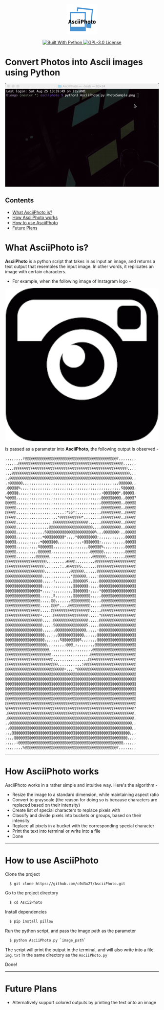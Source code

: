 <p align="center">
<img src="github-rsc/21a1cbee-fce2-4015-8bf9-22148bb51164.png" width="100" hight="100"> </p>

<p align="center">
  <a href="https://www.python.org/">
  <img alt="Built With Python" src="https://img.shields.io/badge/built_with-python-ff69b4.svg?style=plastic" />
  </a>
  <a href="https://github.com/c0d3x27/AsciiPhoto/blob/master/LICENSE">
  <img alt="GPL-3.0 License" src="https://img.shields.io/badge/license-GPL_3.0-green.svg?style=plastic" />
  </a>
  <br/>
</p>

# Convert Photos into Ascii images using Python
<img src="github-rsc/asciiphoto.2018.gif" width="900" hight="100">

## Contents
- [What AsciiPhoto is?](#what-asciiphoto-is)
- [How AsciiPhoto works](#how-asciiphoto-works)
- [How to use AsciiPhoto](#how-to-use-asciiphoto)
- [Future Plans](#future-plans)

# What AsciiPhoto is?

**AsciiPhoto** is a python script that takes in as input an image, and returns a text output that resembles the input image. In other words, it replicates an image with certain characters.

- For example, when the following image of Instagram logo -

<p align="center">
<img src="PhotoSample.png" width="500" hight="100"> </p>

is passed as a parameter into **AsciiPhoto**, the following output is observed -
```
,,,,,,,,?@@@@@@@@@@@@@@@@@@@@@@@@@@@@@@@@@@@@@@@@@@?,,,,,,,,
,,,,,,@@@@@@@@@@@@@@@@@@@@@@@@@@@@@@@@@@@@@@@@@@@@@@@@,,,,,,
,,,,@@@@@@@@@@@@@@@@@@@@@@@@@@@@@@@@@@@@@@@@@@@@@@@@@@@@,,,,
,,,@@@@@@@@@@@@@@@@@@@@@@@@@@@@@@@@@@@@@@@@@@@@@@@@@@@@@@,,,
,,@@@@@@@@@@@@@@@@@@@@@@@@@@@@@@@@@@@@@@@@@@@@@@@@@@@@@@@@,,
,:@@@@@@,,,,,,,,,,,,,,,,,,,,,,,,,,,,,,,,,,,,,,,,,,,,@@@@@@,,
,@@@@@%,,,,,,,,,,,,,,,,,,,,,,,,,,,,,,,,,,,,,,,,,,,,,,S@@@@@,
,@@@@@,,,,,,,,,,,,,,,,,,,,,,,,,,,,,,,,,,,,,,:@@@@@@@*,@@@@@,
%@@@@,,,,,,,,,,,,,,,,,,,,,,,,,,,,,,,,,,,,,,,@@@@@@@@@,,@@@@?
@@@@@,,,,,,,,,,,,,,,,,,,,,,,,,,,,,,,,,,,,,,,@@@@@@@@@,,@@@@@
@@@@@,,,,,,,,,,,,,,,,,,,,,,,,,,,,,,,,,,,,,,,@@@@@@@@@,,@@@@@
@@@@@,,,,,,,,,,,,,,,,,,,,,,:*SS*:,,,,,,,,,,,@@@@@@@@@,,@@@@@
@@@@@,,,,,,,,,,,,,,,,,,,*@@@@@@@@@@*,,,,,,,,@@@@@@@@@,,@@@@@
@@@@@,,,,,,,,,,,,,,,,,@@@@@@@@@@@@@@@@,,,,,,@@@@@@@@@,,@@@@@
@@@@@,,,,,,,,,,,,,,,@@@@@@@@@@@@@@@@@@@@,,,,@@@@@@@@@,,@@@@@
@@@@@,,,,,,,,,,,,,S@@@@@@@@@@@@@@@@@@@@@@%,,,@@@@@@@:,,@@@@@
@@@@@,,,,,,,,,,,,+@@@@@@@@@*,,,,*@@@@@@@@@;,,,,,,,,,,,,@@@@@
@@@@@,,,,,,,,,,,+@@@@@@@,,,,,,,,,,,:@@@@@@@;,,,,,,,,,,,@@@@@
@@@@@,,,,,,,,,,S@@@@@@,,,,,,,,,,,,,,,,@@@@@@%,,,,,,,,,,@@@@@
@@@@@,,,,,,,,,,@@@@@@,,,,,,,,,,,,,,,,,,@@@@@@,,,,,,,,,,@@@@@
@@@@@,,,,,,,,,@@@@@@,,,,,,,,,,,,,,,,,,,,@@@@@@,,,,,,,,,@@@@@
@@@@@@@@@@@@@@@@@@@,,,,,,,,;#@@@;,,,,,,,,@@@@@@@@@@@@@@@@@@@
@@@@@@@@@@@@@@@@@@,,,,,,,:,,#@@@@@S,,,,,,,@@@@@@@@@@@@@@@@@@
@@@@@@@@@@@@@@@@@@,,,,,,,,,,,,@@@@@@,,,,,,@@@@@@@@@@@@@@@@@@
@@@@@@@@@@@@@@@@@,,,,,,,,,,,,,*@@@@@@,,,,,:@@@@@@@@@@@@@@@@@
@@@@@@@@@@@@@@@@@,,,,,:,,,,,,,,@@@@@@S,,,,,@@@@@@@@@@@@@@@@@
@@@@@@@@@@@@@@@@@,,,,,,,,,,,,,,@@@@@@@,,,,,@@@@@@@@@@@@@@@@@
@@@@@@@@@@@@@@@@+,,,,:,,,,,,,,,@@@@@@@;,,,,*@@@@@@@@@@@@@@@@
@@@@@@@@@@@@@@@@,,,,,_S,,,,,,,,@@@@@@@@,,,,,@@@@@@@@@@@@@@@@
@@@@@@@@@@@@@@@@,,,,,@@,,,,,,,@@@@@@@@@,,,,,@@@@@@@@@@@@@@@@
@@@@@@@@@@@@@@@@,,,,,@@@*,,,,@@@@@@@@@@,,,,,@@@@@@@@@@@@@@@@
@@@@@@@@@@@@@@@@,,,,,@@@@@@@@@@@@@@@@@@,,,,,@@@@@@@@@@@@@@@@
@@@@@@@@@@@@@@@@+,,,,;@@@@@@@@@@@@@@@@;,,,,*@@@@@@@@@@@@@@@@
@@@@@@@@@@@@@@@@@,,,,,@@@@@@@@@@@@@@@@,,,,,@@@@@@@@@@@@@@@@@
@@@@@@@@@@@@@@@@@,,,,,S@@@@@@@@@@@@@@S,,,,,@@@@@@@@@@@@@@@@@
@@@@@@@@@@@@@@@@@,,,,,,@@@@@@@@@@@@@@,,,,,:@@@@@@@@@@@@@@@@@
@@@@@@@@@@@@@@@@@@,,,,,,@@@@@@@@@@@@,,,,,,@@@@@@@@@@@@@@@@@@
@@@@@@@@@@@@@@@@@@,,,,,,,S@@@@@@@@S,,,,,,,@@@@@@@@@@@@@@@@@@
@@@@@@@@@@@@@@@@@@@,,,,,,,,;@@@_;,,,,,,,,@@@@@@@@@@@@@@@@@@@
@@@@@@@@@@@@@@@@@@@@,,,,,,,,,,,,,,,,,,,,@@@@@@@@@@@@@@@@@@@@
@@@@@@@@@@@@@@@@@@@@@,,,,,,,,,,,,,,,,,,@@@@@@@@@@@@@@@@@@@@@
@@@@@@@@@@@@@@@@@@@@@@,,,,,,,,,,,,,,,,@@@@@@@@@@@@@@@@@@@@@@
@@@@@@@@@@@@@@@@@@@@@@@@,,,,,,,,,,,:@@@@@@@@@@@@@@@@@@@@@@@@
@@@@@@@@@@@@@@@@@@@@@@@@@@@+,,,,*@@@@@@@@@@@@@@@@@@@@@@@@@@@
@@@@@@@@@@@@@@@@@@@@@@@@@@@@@@@@@@@@@@@@@@@@@@@@@@@@@@@@@@@@
@@@@@@@@@@@@@@@@@@@@@@@@@@@@@@@@@@@@@@@@@@@@@@@@@@@@@@@@@@@@
@@@@@@@@@@@@@@@@@@@@@@@@@@@@@@@@@@@@@@@@@@@@@@@@@@@@@@@@@@@@
@@@@@@@@@@@@@@@@@@@@@@@@@@@@@@@@@@@@@@@@@@@@@@@@@@@@@@@@@@@@
@@@@@@@@@@@@@@@@@@@@@@@@@@@@@@@@@@@@@@@@@@@@@@@@@@@@@@@@@@@@
@@@@@@@@@@@@@@@@@@@@@@@@@@@@@@@@@@@@@@@@@@@@@@@@@@@@@@@@@@@@
@@@@@@@@@@@@@@@@@@@@@@@@@@@@@@@@@@@@@@@@@@@@@@@@@@@@@@@@@@@@
%@@@@@@@@@@@@@@@@@@@@@@@@@@@@@@@@@@@@@@@@@@@@@@@@@@@@@@@@@@?
,@@@@@@@@@@@@@@@@@@@@@@@@@@@@@@@@@@@@@@@@@@@@@@@@@@@@@@@@@@,
,@@@@@@@@@@@@@@@@@@@@@@@@@@@@@@@@@@@@@@@@@@@@@@@@@@@@@@@@@@,
,,@@@@@@@@@@@@@@@@@@@@@@@@@@@@@@@@@@@@@@@@@@@@@@@@@@@@@@@@,,
,,@@@@@@@@@@@@@@@@@@@@@@@@@@@@@@@@@@@@@@@@@@@@@@@@@@@@@@@@,,
,,,@@@@@@@@@@@@@@@@@@@@@@@@@@@@@@@@@@@@@@@@@@@@@@@@@@@@@@,,,
,,,,@@@@@@@@@@@@@@@@@@@@@@@@@@@@@@@@@@@@@@@@@@@@@@@@@@@@,,,,
,,,,,:@@@@@@@@@@@@@@@@@@@@@@@@@@@@@@@@@@@@@@@@@@@@@@@@,,,,,,
,,,,,,,,%@@@@@@@@@@@@@@@@@@@@@@@@@@@@@@@@@@@@@@@@@@?,,,,,,,,
```

-------------------------------------------------------------------------------------------------------
# How AsciiPhoto works

AsciiPhoto works in a rather simple and intuitive way. Here's the algorithm -

  -  Resize the image to a standard dimension, while maintaining aspect ratio
  -  Convert to grayscale (the reason for doing so is because characters are replaced based on their intensity)
  -  Create list of special characters to replace pixels with
  -  Classify and divide pixels into buckets or groups, based on their intensity
  -  Replace all pixels in a bucket with the corresponding special character
  -  Print the text into terminal or write into a file
  -  Done

-------------------------------------------------------------------------------------------------------
# How to use AsciiPhoto

Clone the project
```bash
  $ git clone https://github.com/c0d3x27/AsciiPhoto.git
```
Go to the project directory
```bash
  $ cd AsciiPhoto
```
Install dependencies
```bash
  $ pip install pillow
```
Run the python script, and pass the image path as the parameter
```bash
  $ python AsciiPhoto.py `image_path`
```
The script will print the output in the terminal, and will also write into a file `img.txt` in the same directory as the `AsciiPhoto.py`

Done! 

-------------------------------------------------------------------------------------------------------
# Future Plans

  -  Alternatively support colored outputs by printing the text onto an image
